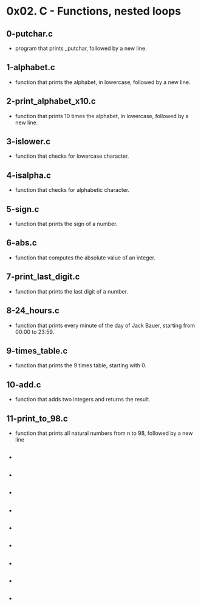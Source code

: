 # 0x02. C - Functions, nested loops

## 0-putchar.c

*  program that prints _putchar, followed by a new line.

## 1-alphabet.c

* function that prints the alphabet, in lowercase, followed by a new line.

## 2-print_alphabet_x10.c

* function that prints 10 times the alphabet, in lowercase, followed by a new line.

## 3-islower.c

*  function that checks for lowercase character.

## 4-isalpha.c

* function that checks for alphabetic character.

## 5-sign.c

*  function that prints the sign of a number.

## 6-abs.c

* function that computes the absolute value of an integer.

## 7-print_last_digit.c

*  function that prints the last digit of a number.

## 8-24_hours.c

* function that prints every minute of the day of Jack Bauer, starting from 00:00 to 23:59.

## 9-times_table.c

*  function that prints the 9 times table, starting with 0.

## 10-add.c

* function that adds two integers and returns the result.

## 11-print_to_98.c

* function that prints all natural numbers from n to 98, followed by a new line

##

*

##

*

##

*

##

*

##

*

##

*

##

*

##

*

##

*

